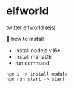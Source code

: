 # elfworld
twitter elfworld (ejs)

🔽 how to install
- install nodejs v16+
- install mariaDB
- run command
```
npm i -> install module
npm run start -> start
```
